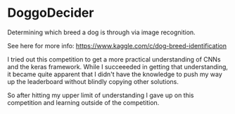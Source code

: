 # DoggoDecider
Determining which breed a dog is through via image recognition.

See here for more info: https://www.kaggle.com/c/dog-breed-identification

I tried out this competition to get a more practical understanding of CNNs and the keras framework.
While I succeeeded in getting that understanding, it became quite apparent that I didn't have the knowledge to push my way up the leaderboard without blindly copying other solutions.

So after hitting my upper limit of understanding I gave up on this competition and learning outside of the competition.

